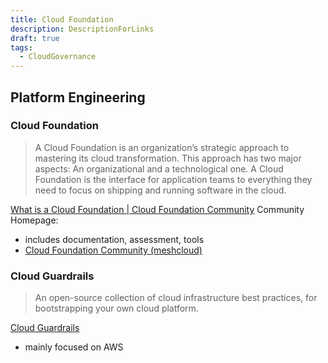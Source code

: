 ```yaml
---
title: Cloud Foundation
description: DescriptionForLinks
draft: true
tags:
  - CloudGovernance
---
```

## Platform Engineering
### Cloud Foundation
>A Cloud Foundation is an organization’s strategic approach to mastering its cloud transformation. This approach has two major aspects: An organizational and a technological one. 
>A Cloud Foundation is the interface for application teams to everything they need to focus on shipping and running software in the cloud.

[What is a Cloud Foundation | Cloud Foundation Community](https://cloudfoundation.org/understanding-cloud-foundation/#why-build-a-cloud-foundation)
Community Homepage:
- includes documentation, assessment, tools
- [Cloud Foundation Community (meshcloud)](https://cloudfoundation.org/)

### Cloud Guardrails
>An open-source collection of cloud infrastructure best practices, for bootstrapping your own cloud platform.

[Cloud Guardrails](https://www.cloudguardrails.com/)

- mainly focused on AWS
